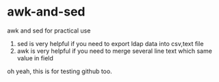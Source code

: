 # awk-and-sed
awk and sed for practical use

1. sed is very helpful if you need to export ldap data into csv,text file
2. awk is very helpful if you need to merge several line text which same value in field


oh yeah, this is for testing github too.

